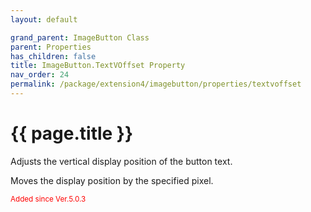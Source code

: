 ```yaml
---
layout: default

grand_parent: ImageButton Class
parent: Properties
has_children: false
title: ImageButton.TextVOffset Property
nav_order: 24
permalink: /package/extension4/imagebutton/properties/textvoffset
---
```

# {{ page.title }}

Adjusts the vertical display position of the button text.

Moves the display position by the specified pixel.

<small><span style="color:red">Added since Ver.5.0.3</span></small>  